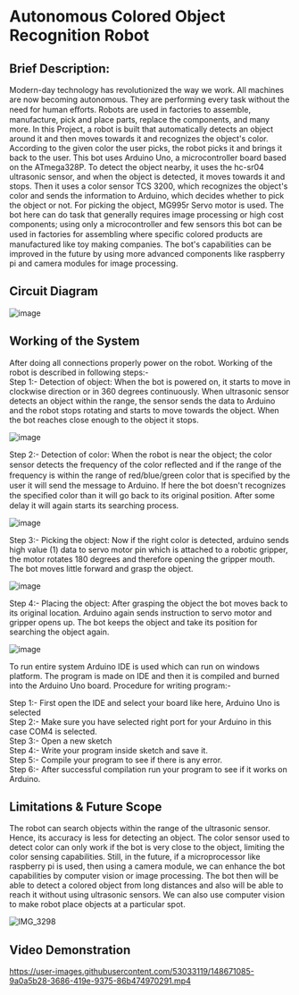 # Autonomous Colored Object Recognition Robot

##  <b> Brief Description: </b>

Modern-day technology has revolutionized the way we work. All machines are now becoming autonomous. They are performing every task without the need for human eﬀorts. Robots are used in factories to assemble, manufacture, pick and place parts, replace the components, and many more. In this Project, a robot is built that automatically detects an object around it and then moves towards it and recognizes the object's color. According to the given color the user picks, the robot picks it and brings it back to the user. This bot uses Arduino Uno, a microcontroller board based on the ATmega328P. To detect the object nearby, it uses the hc-sr04 ultrasonic sensor, and when the object is detected, it moves towards it and stops. Then it uses a color sensor TCS 3200, which recognizes the object's color and sends the information to Arduino, which decides whether to pick the object or not. For picking the object, MG995r Servo motor is used. The bot here can do task that generally requires image processing or high cost components; using only a microcontroller and few sensors this bot can be used in factories for assembling where speciﬁc colored products are manufactured like toy making companies. The bot's capabilities can be improved in the future by using more advanced components like raspberry pi and camera modules for image processing.

##  <b> Circuit Diagram </b>

![image](https://user-images.githubusercontent.com/53033119/148650960-e0db7d0f-4911-415a-a1ba-a7daaeeffd83.png)

##  <b> Working of the System </b>

After doing all connections properly power on the robot. Working of the robot is described in following steps:-<br>
Step 1:- Detection of object: When the bot is powered on, it starts to move in clockwise direction or in 360 degrees continuously. When ultrasonic sensor detects an object within the range, the sensor sends the data to Arduino and the robot stops rotating and starts to move towards the object. When the bot reaches close enough to the object it stops.

![image](https://user-images.githubusercontent.com/53033119/148651025-6f369ae8-a910-4023-b671-5edbae527c4c.png)

Step 2:- Detection of color: When the robot is near the object; the color sensor detects the frequency of the color reﬂected and if the range of the frequency is within the range of red/blue/green color that is speciﬁed by the user it will send the message to Arduino. If here the bot doesn't recognizes the speciﬁed color than it will go back to its original position. After some delay it will again starts its searching process.

![image](https://user-images.githubusercontent.com/53033119/148651030-70731193-61c2-4257-a373-736deb921b23.png)

Step 3:- Picking the object: Now if the right color is detected, arduino sends high value (1) data to servo motor pin which is attached to a robotic gripper, the motor rotates 180 degrees and therefore opening the gripper mouth. The bot moves little forward and grasp the object.

![image](https://user-images.githubusercontent.com/53033119/148651048-4efed22e-5e75-44d8-bf99-0ee9fbc82475.png)

Step 4:- Placing the object: After grasping the object the bot moves back to its original location. Arduino again sends instruction to servo motor and gripper opens up. The bot keeps the object and take its position for searching the object again.

![image](https://user-images.githubusercontent.com/53033119/148651051-b066a55e-4b36-424a-bb5e-ecbbd507ce8f.png)

To run entire system Arduino IDE is used which can run on windows platform. The program is made on IDE and then it is compiled and burned into the Arduino Uno board. Procedure for writing program:-

Step 1:- First open the IDE and select your board like here, Arduino Uno is selected </br> 
Step 2:- Make sure you have selected right port for your Arduino in this case COM4 is selected.</br>
Step 3:- Open a new sketch</br>
Step 4:- Write your program inside sketch and save it.</br>
Step 5:- Compile your program to see if there is any error.</br>
Step 6:- After successful compilation run your program to see if it works on Arduino.</br>

##  <b> Limitations & Future Scope </b>

The robot can search objects within the range of the ultrasonic sensor. Hence, its accuracy is less for detecting an object. The color sensor used to detect color can only work if the bot is very close to the object, limiting the color sensing capabilities. Still, in the future, if a microprocessor like raspberry pi is used, then using a camera module, we can enhance the bot capabilities by computer vision or image processing. The bot then will be able to detect a colored object from long distances and also will be able to reach it without using ultrasonic sensors. We can also use computer vision to make robot place objects at a particular spot.

![IMG_3298](https://user-images.githubusercontent.com/53033119/148635876-b1d6682d-12af-4299-939a-376ee7ba7545.JPG)

##  <b> Video Demonstration </b>

https://user-images.githubusercontent.com/53033119/148671085-9a0a5b28-3686-419e-9375-86b474970291.mp4

